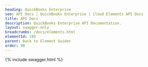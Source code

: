```yaml
---
heading: QuickBooks Enterprise
seo: API Docs | QuickBooks Enterprise | Cloud Elements API Docs
title: API Docs
description: QuickBooks Enterprise API Documentation.
layout: swagger-only
breadcrumbs: /docs/elements.html
elementId: 195
parent: Back to Element Guides
order: 90
---
```


{% include swagger.html %}
